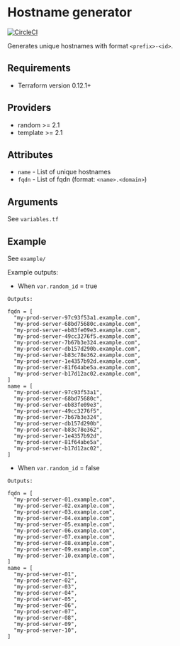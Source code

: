 # Hostname generator

[![CircleCI](https://circleci.com/gh/4ops/terraform-template-hostname-generator.svg?style=svg)](https://circleci.com/gh/4ops/terraform-template-hostname-generator)

Generates unique hostnames with format `<prefix>-<id>`.

## Requirements

- Terraform version 0.12.1+

## Providers

- random >= 2.1
- template >= 2.1

## Attributes

- `name` - List of unique hostnames
- `fqdn` - List of fqdn (format: `<name>.<domain>`)

## Arguments

See `variables.tf`

## Example

See `example/`

Example outputs:

- When `var.random_id` = true

```HCL
Outputs:

fqdn = [
  "my-prod-server-97c93f53a1.example.com",
  "my-prod-server-68bd75680c.example.com",
  "my-prod-server-eb83fe09e3.example.com",
  "my-prod-server-49cc3276f5.example.com",
  "my-prod-server-7b67b3e324.example.com",
  "my-prod-server-db157d290b.example.com",
  "my-prod-server-b83c78e362.example.com",
  "my-prod-server-1e4357b92d.example.com",
  "my-prod-server-81f64abe5a.example.com",
  "my-prod-server-b17d12ac02.example.com",
]
name = [
  "my-prod-server-97c93f53a1",
  "my-prod-server-68bd75680c",
  "my-prod-server-eb83fe09e3",
  "my-prod-server-49cc3276f5",
  "my-prod-server-7b67b3e324",
  "my-prod-server-db157d290b",
  "my-prod-server-b83c78e362",
  "my-prod-server-1e4357b92d",
  "my-prod-server-81f64abe5a",
  "my-prod-server-b17d12ac02",
]
```

- When `var.random_id` = false

```HCL
Outputs:

fqdn = [
  "my-prod-server-01.example.com",
  "my-prod-server-02.example.com",
  "my-prod-server-03.example.com",
  "my-prod-server-04.example.com",
  "my-prod-server-05.example.com",
  "my-prod-server-06.example.com",
  "my-prod-server-07.example.com",
  "my-prod-server-08.example.com",
  "my-prod-server-09.example.com",
  "my-prod-server-10.example.com",
]
name = [
  "my-prod-server-01",
  "my-prod-server-02",
  "my-prod-server-03",
  "my-prod-server-04",
  "my-prod-server-05",
  "my-prod-server-06",
  "my-prod-server-07",
  "my-prod-server-08",
  "my-prod-server-09",
  "my-prod-server-10",
]
```

